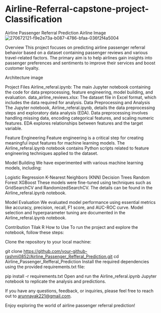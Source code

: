 # Airline-Referral-capstone-project-Classification


Airline Passenger Referral Prediction
Airline Image
![270672121-f9e2e73a-b087-4786-bfaa-036f2f4a5004](https://github.com/user-attachments/assets/cf4adfec-6153-43da-9c3b-6830d738207e)

Overview
This project focuses on predicting airline passenger referral behavior based on a dataset containing passenger reviews and various travel-related factors. The primary aim is to help airlines gain insights into passenger preferences and sentiments to improve their services and boost customer loyalty.

Architecture
image

Project Files
Airline_referal.ipynb: The main Jupyter notebook containing the code for data preprocessing, feature engineering, model building, and evaluation.
data_airline_reviews.xlsx: The dataset file in Excel format, which includes the data required for analysis.
Data Preprocessing and Analysis
The Jupyter notebook, Airline_referal.ipynb, details the data preprocessing steps and exploratory data analysis (EDA). Data preprocessing involves handling missing data, encoding categorical features, and scaling numeric features. EDA explores relationships between features and the target variable.

Feature Engineering
Feature engineering is a critical step for creating meaningful input features for machine learning models. The Airline_referal.ipynb notebook contains Python scripts related to feature engineering techniques applied to the dataset.

Model Building
We have experimented with various machine learning models, including:

Logistic Regression
K-Nearest Neighbors (KNN)
Decision Trees
Random Forest
XGBoost
These models were fine-tuned using techniques such as GridSearchCV and RandomizedSearchCV. The details can be found in the Airline_referal.ipynb notebook.

Model Evaluation
We evaluated model performance using essential metrics like accuracy, precision, recall, F1 score, and AUC-ROC curve. Model selection and hyperparameter tuning are documented in the Airline_referal.ipynb notebook.

Contribution
Tilak R
How to Use
To run the project and explore the notebook, follow these steps:

Clone the repository to your local machine:

git clone https://github.com/your-github-rashmi0852/Airline_Passenger_Refferal_Prediction.git
cd Airline_Passenger_Refferal_Prediction
Install the required dependencies using the provided requirements.txt file:

pip install -r requirements.txt
Open and run the Airline_referal.ipynb Jupyter notebook to replicate the analysis and predictions.

If you have any questions, feedback, or inquiries, please feel free to reach out to arunnayak221@gmail.com.

Enjoy exploring the world of airline passenger referral prediction!
